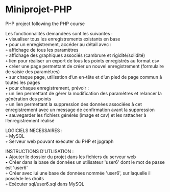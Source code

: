 # Miniprojet-PHP
PHP project following the PHP course

Les fonctionnalités demandées sont les suivantes :  
• visualiser tous les enregistrements existants en base  
• pour un enregistrement, accéder au détail avec :  
  ◦ affichage de tous les paramètres  
  ◦ affichage des graphiques associés (cambrure et rigidité/solidité)  
  ◦ lien pour réaliser un export de tous les points enregistrés au format csv  
• créer une page permettant de créer un nouvel enregistrement (formulaire de saisie des paramètres)  
• sur chaque page, utilisation d’un en-tête et d’un pied de page commun à toutes les pages  
• pour chaque enregistrement, prévoir :  
  ◦ un lien permettant de gérer la modification des paramètres et relancer la génération des points  
  ◦ un lien permettant la suppression des données associées à cet enregistrement avec un message de confirmation avant la suppression  
• sauvegarder les fichiers générés (image et csv) et les rattacher à l’enregistrement réalisé  


LOGICIELS NECESSAIRES :  
  ◦ MySQL  
  ◦ Serveur web pouvant exécuter du PHP et jpgraph  

INSTRUCTIONS D'UTLISATION :  
• Ajouter le dossier du projet dans les fichiers du serveur web  
• Créer dans la base de données un utilisateur 'user6' dont le mot de passe est 'user6'  
  ◦ Créer avec lui une base de données nommée 'user6', sur laquelle il possède les droits  
  ◦ Exécuter sql/user6.sql dans MySQL  
